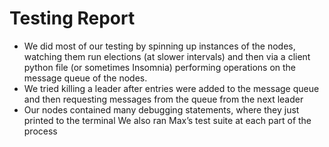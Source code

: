 # Testing Report

- We did most of our testing by spinning up instances of the nodes, watching them run elections (at slower intervals) and then via a client python file (or sometimes Insomnia) performing operations on the message queue of the nodes.
- We tried killing a leader after entries were added to the message queue and then requesting messages from the queue from the next leader
- Our nodes contained many debugging statements, where they just printed to the terminal
  We also ran Max’s test suite at each part of the process

